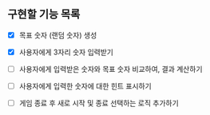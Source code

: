 ## 구현할 기능 목록

- [X] 목표 숫자 (랜덤 숫자) 생성
- [x] 사용자에게 3자리 숫자 입력받기
- [ ] 사용자에게 입력받은 숫자와 목표 숫자 비교하여, 결과 계산하기
- [ ] 사용자에게 입력한 숫자에 대한 힌트 표시하기
- [ ] 게임 종료 후 새로 시작 및 종료 선택하는 로직 추가하기

